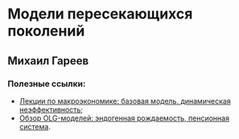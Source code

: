 # Модели пересекающихся поколений
## Михаил Гареев

### Полезные ссылки:
- [Лекции по макроэкономике: базовая модель, динамическая неэффективность](https://macroeconomics.github.io/pdf/LectureNotes8.pdf);
- [Обзор OLG-моделей: эндогенная рождаемость, пенсионная система](https://www.soa.org/globalassets/assets/files/research/research-2016-olg-lit-review.pdf).


